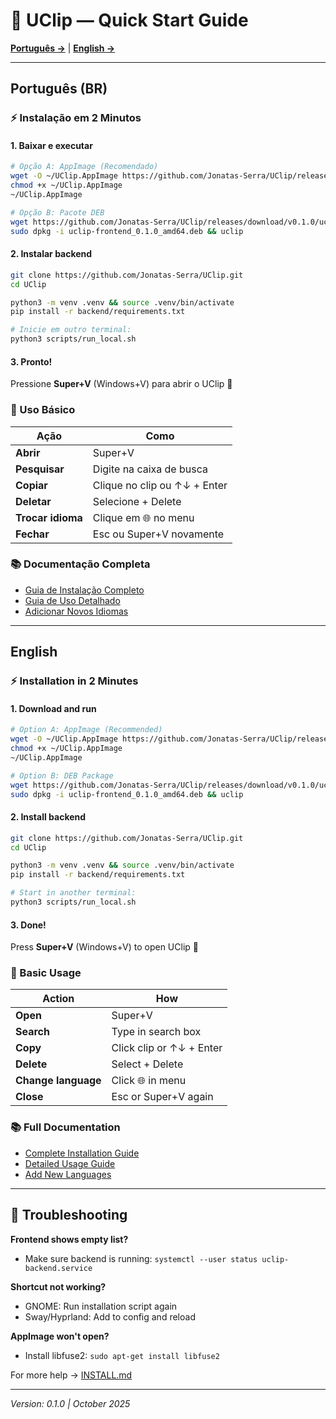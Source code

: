 # 🚀 UClip — Quick Start Guide

[**Português →**](#português-br) | [**English →**](#english)

---

## Português (BR)

### ⚡ Instalação em 2 Minutos

#### 1. Baixar e executar

```bash
# Opção A: AppImage (Recomendado)
wget -O ~/UClip.AppImage https://github.com/Jonatas-Serra/UClip/releases/download/v0.1.0/UClip-0.1.0.AppImage
chmod +x ~/UClip.AppImage
~/UClip.AppImage

# Opção B: Pacote DEB
wget https://github.com/Jonatas-Serra/UClip/releases/download/v0.1.0/uclip-frontend_0.1.0_amd64.deb
sudo dpkg -i uclip-frontend_0.1.0_amd64.deb && uclip
```

#### 2. Instalar backend

```bash
git clone https://github.com/Jonatas-Serra/UClip.git
cd UClip

python3 -m venv .venv && source .venv/bin/activate
pip install -r backend/requirements.txt

# Inicie em outro terminal:
python3 scripts/run_local.sh
```

#### 3. Pronto!

Pressione **Super+V** (Windows+V) para abrir o UClip 🎉

### 🎯 Uso Básico

| Ação | Como |
|------|------|
| **Abrir** | Super+V |
| **Pesquisar** | Digite na caixa de busca |
| **Copiar** | Clique no clip ou ↑↓ + Enter |
| **Deletar** | Selecione + Delete |
| **Trocar idioma** | Clique em 🌐 no menu |
| **Fechar** | Esc ou Super+V novamente |

### 📚 Documentação Completa

- [Guia de Instalação Completo](INSTALL.pt.md)
- [Guia de Uso Detalhado](USAGE.pt.md)
- [Adicionar Novos Idiomas](I18N_GUIDE.md)

---

## English

### ⚡ Installation in 2 Minutes

#### 1. Download and run

```bash
# Option A: AppImage (Recommended)
wget -O ~/UClip.AppImage https://github.com/Jonatas-Serra/UClip/releases/download/v0.1.0/UClip-0.1.0.AppImage
chmod +x ~/UClip.AppImage
~/UClip.AppImage

# Option B: DEB Package
wget https://github.com/Jonatas-Serra/UClip/releases/download/v0.1.0/uclip-frontend_0.1.0_amd64.deb
sudo dpkg -i uclip-frontend_0.1.0_amd64.deb && uclip
```

#### 2. Install backend

```bash
git clone https://github.com/Jonatas-Serra/UClip.git
cd UClip

python3 -m venv .venv && source .venv/bin/activate
pip install -r backend/requirements.txt

# Start in another terminal:
python3 scripts/run_local.sh
```

#### 3. Done!

Press **Super+V** (Windows+V) to open UClip 🎉

### 🎯 Basic Usage

| Action | How |
|--------|-----|
| **Open** | Super+V |
| **Search** | Type in search box |
| **Copy** | Click clip or ↑↓ + Enter |
| **Delete** | Select + Delete |
| **Change language** | Click 🌐 in menu |
| **Close** | Esc or Super+V again |

### 📚 Full Documentation

- [Complete Installation Guide](INSTALL.md)
- [Detailed Usage Guide](USAGE.md)
- [Add New Languages](I18N_GUIDE.md)

---

## 🐛 Troubleshooting

**Frontend shows empty list?**
- Make sure backend is running: `systemctl --user status uclip-backend.service`

**Shortcut not working?**
- GNOME: Run installation script again
- Sway/Hyprland: Add to config and reload

**AppImage won't open?**
- Install libfuse2: `sudo apt-get install libfuse2`

For more help → [INSTALL.md](INSTALL.md)

---

*Version: 0.1.0 | October 2025*
